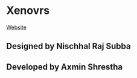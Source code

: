 # Xenovrs

[Website](https://statuesque-semolina-a1b399.netlify.app/)

## Designed by Nischhal Raj Subba
## Developed by Axmin Shrestha

